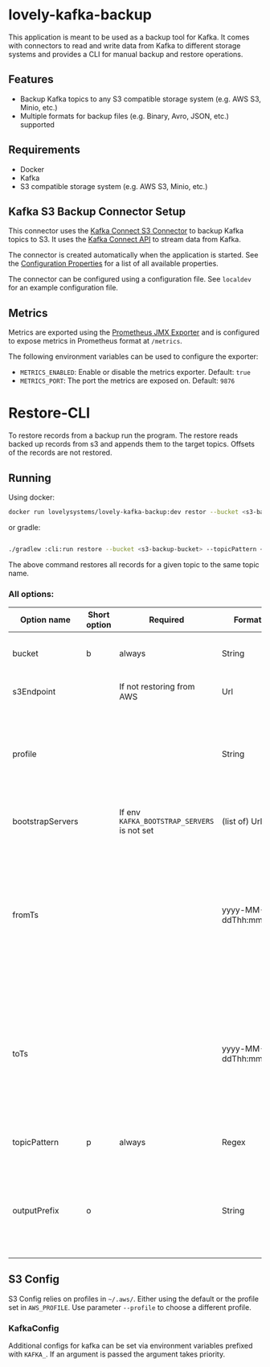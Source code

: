 # lovely-kafka-backup

This application is meant to be used as a backup tool for Kafka. It comes with connectors to read and write data from
Kafka to different storage systems and provides a CLI for manual backup and restore operations.

## Features

- Backup Kafka topics to any S3 compatible storage system (e.g. AWS S3, Minio, etc.)
- Multiple formats for backup files (e.g. Binary, Avro, JSON, etc.) supported

## Requirements

- Docker
- Kafka
- S3 compatible storage system (e.g. AWS S3, Minio, etc.)

## Kafka S3 Backup Connector Setup

This connector uses the [Kafka Connect S3 Connector](https://docs.confluent.io/kafka-connectors/s3-sink/current/overview.html)
to backup Kafka topics to S3. It uses the [Kafka Connect API](https://kafka.apache.org/documentation/#connect) to
stream data from Kafka.

The connector is created automatically when the application is started. See the [Configuration Properties](https://docs.confluent.io/kafka-connectors/s3-sink/current/overview.html#configuration-properties)
for a list of all available properties.

The connector can be configured using a configuration file. See `localdev` for an example configuration file.

## Metrics

Metrics are exported using the [Prometheus JMX Exporter](https://github.com/prometheus/jmx_exporter) and is
configured to expose metrics in Prometheus format at `/metrics`.

The following environment variables can be used to configure the exporter:

* `METRICS_ENABLED`: Enable or disable the metrics exporter. Default: `true`
* `METRICS_PORT`: The port the metrics are exposed on. Default: `9876`

# Restore-CLI

To restore records from a backup run the program. The restore reads backed up records from s3 and appends them to the
target topics. Offsets of the records are not restored.

## Running

Using docker:

```bash                     
docker run lovelysystems/lovely-kafka-backup:dev restor --bucket <s3-backup-bucket> --topicPattern <topicPattern>
```

or gradle:

```bash

./gradlew :cli:run restore --bucket <s3-backup-bucket> --topicPattern <topicPattern>

```

The above command restores all records for a given topic to the same topic name.

### All options:

| Option name      | Short option | Required                                    | Format              | Description                                                                                                                      |
|------------------|--------------|---------------------------------------------|---------------------|----------------------------------------------------------------------------------------------------------------------------------|
| bucket           | b            | always                                      | String              | Bucket in which the backup is stored                                                                                             |
| s3Endpoint       |              | If not restoring from AWS                   | Url                 | Endpoint for S3 backup storage                                                                                                   |
| profile          |              |                                             | String              | Profile to user for S3 access. If not set uses `AWS_PROFILE` environment variable or the default profile.                        |
| bootstrapServers |              | If env `KAFKA_BOOTSTRAP_SERVERS` is not set | (list of) Urls      | Kafka cluster to restore the backup to                                                                                           |
| fromTs           |              |                                             | yyyy-MM-ddThh:mm:ss | Start time of records to restore, if not set records from earliest available are restored. NOTE: times are always treated as UTC |
| toTs             |              |                                             | yyyy-MM-ddThh:mm:ss | End time of records to restore, if not set records to latest available are restored. NOTE: times are always treated as UTC       |
| topicPattern     | p            | always                                      | Regex               | Pattern for topic names restored to restore                                                                                      |
| outputPrefix     | o            |                                             | String              | Records are restored to their original topic, if this is set they are restored to the topic with the prefix                      |

## S3 Config

S3 Config relies on profiles in `~/.aws/`. Either using the default or the profile set in `AWS_PROFILE`.
Use parameter `--profile` to choose a different profile.

### KafkaConfig

Additional configs for kafka can be set via environment variables prefixed with `KAFKA_`. If an argument is passed the
argument takes priority.
